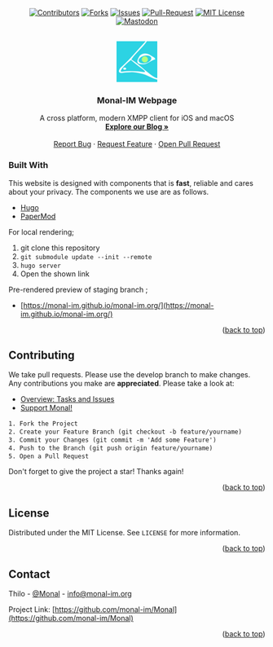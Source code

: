 <div id="top"></div>
<div align="center">

[![Contributors][contributors-shield]][contributors-url]
[![Forks][forks-shield]][forks-url]
[![Issues][issues-shield]][issues-url]
[![Pull-Request][pull-shield]][pull-url]
[![MIT License][license-shield]][license-url]
[![Mastodon][mastodon-shield]][mastodon-url]

</div>

<!-- PROJECT LOGO -->
<br />
<div align="center">
  <a href="https://monal-im.org">
    <img src="/assets/favicons/logo.png" alt="Logo" width="80" height="80">
  </a>

  <h3 align="center">Monal-IM Webpage</h3>

  <p align="center">
    A cross platform, modern XMPP client for iOS and macOS
    <br />
    <a href="https://monal-im.org/"><strong>Explore our Blog »</strong></a>
    <br />
    <br />
    <a href="https://github.com/monal-im/monal-im.org/issues">Report Bug</a>
    ·
    <a href="https://github.com/monal-im/monal-im.org/issues">Request Feature</a>
    ·
    <a href="https://github.com/monal-im/monal-im.org/pulls">Open Pull Request</a>
  </p>
</div>

### Built With

This website is designed with components that is **fast**, reliable and cares about your privacy. The components we use are as follows.

* [Hugo](https://gohugo.io/)
* [PaperMod](https://github.com/adityatelange/hugo-PaperMod/)

For local rendering;
1. git clone this repository
2. `git submodule update --init --remote`
3. `hugo server`
4. Open the shown link

Pre-rendered preview of staging branch ;
* [https://monal-im.github.io/monal-im.org/](https://monal-im.github.io/monal-im.org/)

<p align="right">(<a href="#top">back to top</a>)</p>

<!-- CONTRIBUTING -->
## Contributing

We take pull requests. Please use the develop branch to make changes. Any contributions you make are **appreciated**. Please take a look at:
* [Overview: Tasks and Issues](https://github.com/monal-im/Monal/issues/322)
* [Support Monal!](https://github.com/monal-im/Monal/issues/363)

```
1. Fork the Project
2. Create your Feature Branch (git checkout -b feature/yourname)
3. Commit your Changes (git commit -m 'Add some Feature')
4. Push to the Branch (git push origin feature/yourname)
5. Open a Pull Request
```

Don't forget to give the project a star! Thanks again!
<p align="right">(<a href="#top">back to top</a>)</p>

<!-- LICENSE -->
## License

Distributed under the MIT License. See `LICENSE` for more information.

<p align="right">(<a href="#top">back to top</a>)</p>

<!-- CONTACT -->
## Contact

Thilo - [@Monal](https://fosstodon.org/@Monal) - info@monal-im.org

Project Link: [https://github.com/monal-im/Monal](https://github.com/monal-im/Monal)

<p align="right">(<a href="#top">back to top</a>)</p>

<!-- MARKDOWN LINKS & IMAGES -->
[contributors-shield]: https://img.shields.io/github/contributors/monal-im/monal-im.org.svg?style=for-the-badge
[contributors-url]: https://github.com/monal-im/monal-im.org/graphs/contributors
[forks-shield]: https://img.shields.io/github/forks/monal-im/monal-im.org.svg?style=for-the-badge
[forks-url]: https://github.com/monal-im/monal-im.org/network/members
[issues-shield]: https://img.shields.io/github/issues/monal-im/monal-im.org.svg?style=for-the-badge
[issues-url]: https://github.com/monal-im/monal-im.org/issues
[pull-shield]: https://img.shields.io/github/issues-pr/monal-im/monal-im.org.svg?style=for-the-badge
[pull-url]: https://github.com/monal-im/monal-im.org/pulls
[license-shield]: https://img.shields.io/github/license/monal-im/monal-im.org.svg?style=for-the-badge
[license-url]: https://github.com/monal-im/monal-im.org/blob/master/LICENSE
[mastodon-shield]: https://img.shields.io/badge/-mastodon-black.svg?style=for-the-badge&logo=mastodon&colorB=555
[mastodon-url]: https://fosstodon.org/@Monal
